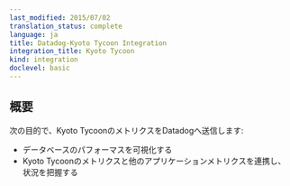```yaml
---
last_modified: 2015/07/02
translation_status: complete
language: ja
title: Datadog-Kyoto Tycoon Integration
integration_title: Kyoto Tycoon
kind: integration
doclevel: basic
---
```


<!-- Capture Kyoto Tycoon metrics in Datadog to:

* Visualize your database server performance
* Correlate the performance of Kyoto Tycoon with the rest of your applications -->

## 概要


次の目的で、Kyoto TycoonのメトリクスをDatadogへ送信します:

* データベースのパフォーマスを可視化する
* Kyoto Tycoonのメトリクスと他のアプリケーションメトリクスを連携し、状況を把握する
